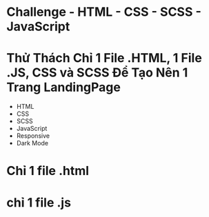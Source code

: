 # Challenge  - HTML - CSS - SCSS - JavaScript
# Thử Thách Chỉ 1 File .HTML, 1 File .JS, CSS và SCSS Để Tạo Nên 1 Trang LandingPage

- HTML
- CSS
- SCSS
- JavaScript
- Responsive 
- Dark Mode

# Chỉ 1 file .html
# chỉ 1 file .js
